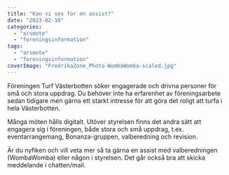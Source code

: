```yaml
---
title: "Kan vi ses för en assist?"
date: "2023-02-10"
categories: 
  - "arsmote"
  - "foreningsinformation"
tags: 
  - "arsmote"
  - "foreningsinformation"
coverImage: "FredrikaZone_Photo-WombaWomba-scaled.jpg"
---
```


Föreningen Turf Västerbotten söker engagerade och drivna personer för små och stora uppdrag. Du behöver inte ha erfarenhet av föreningsarbete sedan tidigare men gärna ett starkt intresse för att göra det roligt att turfa i hela Västerbotten.

Många möten hålls digitalt. Utöver styrelsen finns det andra sätt att engagera sig i föreningen, både stora och små uppdrag, t.ex. eventarrangemang, Bonanza-gruppen, valberedning och revision.

Är du nyfiken och vill veta mer så ta gärna en assist med valberedningen (WombaWomba) eller någon i styrelsen. Det går också bra att skicka meddelande i chatten/mail.
